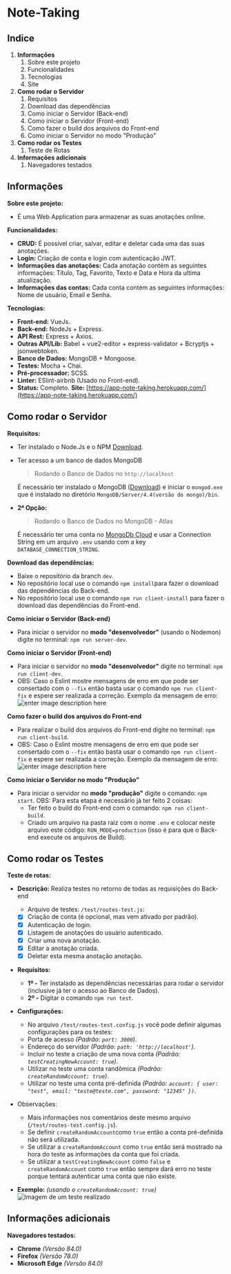 # Note-Taking

## Indice

1.  **Informações**
    1. Sobre este projeto
    2. Funcionalidades
    3. Tecnologias
    4. Site
2.  **Como rodar o Servidor**
    1. Requisitos
    2. Download das dependências
    3. Como iniciar o Servidor (Back-end)
    4. Como iniciar o Servidor (Front-end)
    3. Como fazer o build dos arquivos do Front-end
    4. Como iniciar o Servidor no modo "Produção"
3.  **Como rodar os Testes**
    1. Teste de Rotas
4.  **Informações adicionais**
    1. Navegadores testados

## Informações
**Sobre este projeto:**
- É uma Web Application para armazenar as suas anotações online.

**Funcionalidades:**
- **CRUD:** É possível criar, salvar, editar e deletar cada uma das suas anotações.
- **Login:** Criação de conta e login com autenticação JWT.
- **Informações das anotações:** Cada anotação contém as seguintes informações: Título, Tag, Favorito, Texto e Data e Hora da ultima atualização.
- **Informações das contas:** Cada conta contém as seguintes informações: Nome de usuário, Email e Senha.

**Tecnologias:**

- **Front-end:** VueJs.
- **Back-end:** NodeJs + Express.
- **API Rest:** Express + Axios.
- **Outras API/Lib:** Babel + vue2-editor + express-validator + Bcryptjs + jsonwebtoken.
- **Banco de Dados:** MongoDB + Mongoose.
- **Testes:** Mocha + Chai.
- **Pré-processador:** SCSS.
- **Linter:** ESlint-airbnb (Usado no Front-end).
- **Status:** Completo.
**Site:** [https://app-note-taking.herokuapp.com/](https://app-note-taking.herokuapp.com/)

## Como rodar o Servidor

**Requisitos:**
- Ter instalado o Node.Js e o NPM [Download](https://nodejs.org/en/download/).
- Ter acesso a um banco de dados MongoDB
   > Rodando o Banco de Dados no `http://localhost`
   
   É necessário ter instalado o MongoDB ([Download](https://www.mongodb.com/try/download/community)) e iniciar o `mongod.exe` que é instalado no diretório `MongoDB/Server/4.4(versão do mongo)/bin`.

- **2ª Opção:**
   > Rodando o Banco de Dados no MongoDB - Atlas
   
   É necessário ter uma conta no [MongoDb Cloud](https://cloud.mongodb.com/) e usar a Connection String em um arquivo `.env` usando com a key `DATABASE_CONNECTION_STRING`.

**Download das dependências:**
- Baixe o repositório da branch `dev`.
- No repositório local use o comando `npm install`para fazer o download das dependências do Back-end.
- No repositório local use o comando `npm run client-install` para fazer o download das dependências do Front-end.

**Como iniciar o Servidor (Back-end)**
- Para iniciar o servidor no **modo "desenvolvedor"** (usando o Nodemon) digite no terminal: `npm run server-dev`.

**Como iniciar o Servidor (Front-end)**
- Para iniciar o servidor no **modo "desenvolvedor"** digite no terminal: `npm run client-dev`.
- OBS: Caso o Eslint mostre mensagens de erro em que pode ser consertado com o `--fix` então basta usar o comando `npm run client-fix` e espere ser realizada a correção.
Exemplo da mensagem de erro:
![enter image description here](https://i.ibb.co/qYzftKW/Anota-o2-2020-08-05-101532.png)

**Como fazer o build dos arquivos do Front-end**
- Para realizar o build dos arquivos do Front-end digite no terminal: `npm run client-build`.
- OBS: Caso o Eslint mostre mensagens de erro em que pode ser consertado com o `--fix` então basta usar o comando `npm run client-fix` e espere ser realizada a correção.
Exemplo da mensagem de erro:
![enter image description here](https://i.ibb.co/qYzftKW/Anota-o2-2020-08-05-101532.png)

**Como iniciar o Servidor no modo "Produção"**
- Para iniciar o servidor no **modo "produção"** digite o comando: `npm start`.
   OBS: Para esta etapa é necessário já ter feito 2 coisas:
   - Ter feito o build do Front-end com o comando: `npm run client-build`.
   - Criado um arquivo na pasta raiz com o nome `.env` e colocar neste arquivo este código: `RUN_MODE=production` (isso é para que o Back-end execute os arquivos de Build).

## Como rodar os Testes

**Teste de rotas:**

- **Descrição:** Realiza testes no retorno de todas as requisições do Back-end
   - Arquivo de testes: `/test/routes-test.js`:
   - [x] Criação de conta (é opcional, mas vem ativado por padrão).
   - [x] Autenticação de login.
   - [x] Listagem de anotações do usuário autenticado.
   - [x] Criar uma nova anotação.
   - [x] Editar a anotação criada.
   - [x] Deletar esta mesma anotação anotação.

- **Requisitos:**
   - **1º -** Ter instalado as dependências necessárias para rodar o servidor (inclusive já ter o acesso ao Banco de Dados).
   - **2º -** Digitar o comando `npm run test`.

- **Configurações:**
   - No arquivo `/test/routes-test.config.js` você pode definir algumas configurações para os testes:
   - Porta de acesso _(Padrão: `port: 3000`)_.
   - Endereço do servidor _(Padrão: `path: 'http://localhost'`)_.
   - Incluir no teste a criação de uma nova conta _(Padrão: `testCreatingNewAccount: true`)_.
   - Utilizar no teste uma conta randômica _(Padrão: `createRandomAccount: true`)_.
   - Utilizar no teste uma conta pré-definida _(Padrão: `account: {
   user: "test", email: "teste@teste.com", password: "12345"
   })`_.

- Observações:
   - Mais informações nos comentários deste mesmo arquivo (`/test/routes-test.config.js`).
   - Se definir `createRandomAccount`como `true` então a conta pré-definida não será utilizada.
   - Se utilizar a `createRandomAccount` como `true` então será mostrado na hora do teste as informações da conta que foi criada.
   - Se utilizar a `testCreatingNewAccount` como `false` e `createRandomAccount` como `true` então sempre dará erro no teste porque tentará autenticar uma conta que não existe.

- **Exemplo:** _(usando o `createRandomAccount: true`)_
![Imagem de um teste realizado](https://i.ibb.co/N96Rmrf/Anota-o-2020-08-05-101532.png)

## Informações adicionais

**Navegadores testados:**
- **Chrome** _(Versão 84.0)_
- **Firefox** _(Versão 78.0)_
- **Microsoft Edge** _(Versão 84.0)_
